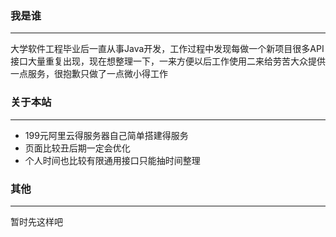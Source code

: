 ### 我是谁
***
大学软件工程毕业后一直从事Java开发，工作过程中发现每做一个新项目很多API接口大量重复出现，现在想整理一下，一来方便以后工作使用二来给劳苦大众提供一点服务，很抱歉只做了一点微小得工作
### 关于本站
***
- 199元阿里云得服务器自己简单搭建得服务<br>
- 页面比较丑后期一定会优化<br>
- 个人时间也比较有限通用接口只能抽时间整理<br>


### 其他
***
暂时先这样吧
